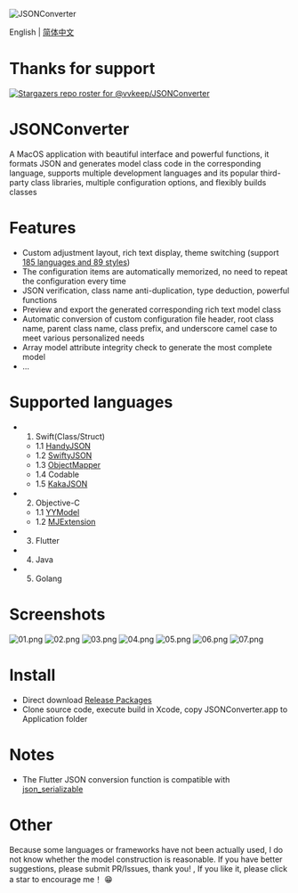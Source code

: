 ![JSONConverter](/Screenshots/logo.png)

English | [简体中文](./README.zh-CN.md)

Thanks for support
==================
[![Stargazers repo roster for @vvkeep/JSONConverter](https://reporoster.com/stars/vvkeep/JSONConverter)](https://github.com/vvkeep/JSONConverter/stargazers)

JSONConverter
============
A MacOS application with beautiful interface and powerful functions, it formats JSON and generates model class code in the corresponding language, supports multiple development languages and its popular third-party class libraries, multiple configuration options, and flexibly builds classes

Features
========
* Custom adjustment layout, rich text display, theme switching (support [185 languages and 89 styles](https://highlightjs.org/static/demo/))
* The configuration items are automatically memorized, no need to repeat the configuration every time
* JSON verification, class name anti-duplication, type deduction, powerful functions
* Preview and export the generated corresponding rich text model class
* Automatic conversion of custom configuration file header, root class name, parent class name, class prefix, and underscore camel case to meet various personalized needs
* Array model attribute integrity check to generate the most complete model
* ...

Supported languages
=============================
- 1. Swift(Class/Struct)
    - 1.1 [HandyJSON](https://github.com/alibaba/HandyJSON)
    - 1.2 [SwiftyJSON](https://github.com/SwiftyJSON/SwiftyJSON)
    - 1.3 [ObjectMapper](https://github.com/Hearst-DD/ObjectMapper)
    - 1.4 Codable
    - 1.5 [KakaJSON](https://github.com/kakaopensource/KakaJSON)
- 2. Objective-C
    - 1.1 [YYModel](https://github.com/ibireme/YYModel)
    - 1.2 [MJExtension](https://github.com/CoderMJLee/MJExtension)
- 3. Flutter
- 4. Java
- 5. Golang

Screenshots
========================
![01.png](/Screenshots/01.png)
![02.png](/Screenshots/02.png)
![03.png](/Screenshots/03.png)
![04.png](/Screenshots/04.png)
![05.png](/Screenshots/05.png)
![06.png](/Screenshots/06.png)
![07.png](/Screenshots/07.png)

Install
============
- Direct download [Release Packages](https://github.com/vvkeep/JSONConverter/releases)
- Clone source code, execute build in Xcode, copy JSONConverter.app to Application folder

Notes
=====
* The Flutter JSON conversion function is compatible with [json_serializable](https://github.com/dart-lang/json_serializable)

Other
======
Because some languages or frameworks have not been actually used, I do not know whether the model construction is reasonable. If you have better suggestions, please submit PR/Issues, thank you! , If you like it, please click a star to encourage me！ 😁
